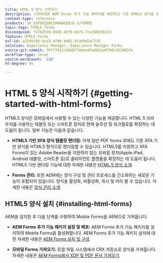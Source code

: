 ```yaml
---
title: HTML 5 양식 시작하기
description: 시작하려면 AEM Forms 추가 기능 패키지를 배포하고 기존 HTML5 양식을 AEM으로 가져오십시오.
content-type: reference
products: SG_EXPERIENCEMANAGER/6.5/FORMS
topic-tags: hTML5_forms
discoiquuid: f276d150-8936-4bfb-8475-7ca36815b233
feature: HTML5 Forms
exl-id: a3245f05-6ea3-4f90-8981-bfa89d2e7335
solution: Experience Manager, Experience Manager Forms
source-git-commit: 76fffb11c56dbf7ebee9f6805ae0799cd32985fe
workflow-type: tm+mt
source-wordcount: '228'
ht-degree: 0%

---
```


# HTML 5 양식 시작하기 {#getting-started-with-html-forms}

HTML5 양식은 모바일에서 사용할 수 있는 다양한 기능을 제공합니다. HTML 5 브라우저를 사용하는 태블릿 또는 스마트폰 장치로 현재 솔루션 및 워크플로를 확장하는 데 도움이 됩니다. 일부 기능은 다음과 같습니다.

* **HTML5 기반 XFA 양식 템플릿 렌더링:** 이제 일반 PDF forms 외에도 기존 XFA 기반 양식을 HTML5 형식으로 렌더링할 수 있습니다. HTML5를 지원하고 XFA Forms이 있는 Adobe Reader을 지원하지 않는 모바일 장치(Apple iPad, Android 태블릿, 스마트폰 등)로 클라이언트 플랫폼을 확장하는 데 도움이 됩니다. HTML5 기반 렌더링 기능에 대한 자세한 내용은 [HTML 5 양식 소개](/help/forms/using/introduction.md).

* **Forms 관리:** 또한 AEM에는 양식 구성 및 관리 프로세스를 간소화하는 새로운 기능이 포함되어 있습니다. 양식을 활성화, 비활성화, 게시 및 미리 볼 수 있습니다. 자세한 내용은 [양식 관리 소개](/help/forms/using/introduction-managing-forms.md).

## HTML5 양식 설치 {#installing-html-forms}

AEM을 설치한 후 다음 단계를 수행하여 Mobile Forms을 AEM으로 가져옵니다.

* **AEM Forms 추가 기능 패키지 설정 및 배포:** AEM Forms 추가 기능 패키지를 설치하여 Mobile Forms을 활성화합니다. AEM Forms 추가 기능 패키지 설치에 대한 자세한 내용은 [AEM Forms 설치 및 구성](/help/forms/using/installing-configuring-aem-forms-osgi.md).

* **모바일 Forms 가져오기:** 로컬 파일 시스템에서 CRX 저장소로 양식을 가져옵니다. 자세한 내용은 [AEM Forms에서 XDP 및 PDF 문서 가져오기](/help/forms/using/get-xdp-pdf-documents-aem.md).
